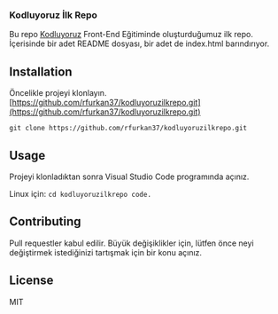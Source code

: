 ### Kodluyoruz İlk Repo

Bu repo [Kodluyoruz](https://kodluyoruz.org/tr/kodluyoruz/?_ga=2.40013738.980349597.1666093272-207566155.1666093272&_gl=1%2A1r1v57y%2A_ga%2AMjA3NTY2MTU1LjE2NjYwOTMyNzI.%2A_ga_MY3W9VG77C%2AMTY2NjA5MzI3MS4xLjEuMTY2NjA5NDQ2MC4wLjAuMA..) Front-End Eğitiminde oluşturduğumuz ilk repo. İçerisinde bir adet README dosyası, bir adet de index.html barındırıyor.

## Installation

Öncelikle projeyi klonlayın. 
[https://github.com/rfurkan37/kodluyoruzilkrepo.git](https://github.com/rfurkan37/kodluyoruzilkrepo.git)

`git clone https://github.com/rfurkan37/kodluyoruzilkrepo.git`

## Usage

Projeyi klonladıktan sonra Visual Studio Code programında açınız.

Linux için:
`cd kodluyoruzilkrepo
code.`

## Contributing

Pull requestler kabul edilir. Büyük değişiklikler için, lütfen önce neyi değiştirmek istediğinizi tartışmak için bir konu açınız.

## License

MIT


